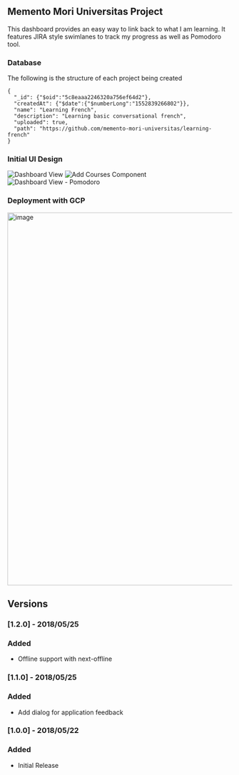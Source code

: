 ## Memento Mori Universitas Project

This dashboard provides an easy way to link back to what I am learning. It features JIRA style swimlanes to track my progress
as well as Pomodoro tool.

### Database

The following is the structure of each project being created

```
{
  "_id": {"$oid":"5c8eaaa2246320a756ef64d2"},
  "createdAt": {"$date":{"$numberLong":"1552839266802"}},
  "name": "Learning French",
  "description": "Learning basic conversational french",
  "uploaded": true,
  "path": "https://github.com/memento-mori-universitas/learning-french"
}
```

### Initial UI Design

![Dashboard View](https://user-images.githubusercontent.com/1566236/56462103-4cb44f80-638b-11e9-8259-14d0b8e0c937.png)
![Add Courses Component](https://user-images.githubusercontent.com/1566236/56462102-4cb44f80-638b-11e9-8aac-58952b05fdc3.png)
![Dashboard View - Pomodoro](https://user-images.githubusercontent.com/1566236/56462101-4cb44f80-638b-11e9-9e4b-ddb2662ebcc8.png)

### Deployment with GCP

<img width="836" alt="image" src="https://user-images.githubusercontent.com/1566236/57993924-f8cf8000-7a88-11e9-9504-47b14e85c82d.png">

## Versions

### [1.2.0] - 2018/05/25
### Added
- Offline support with next-offline

### [1.1.0] - 2018/05/25
### Added
- Add dialog for application feedback

### [1.0.0] - 2018/05/22
### Added
- Initial Release